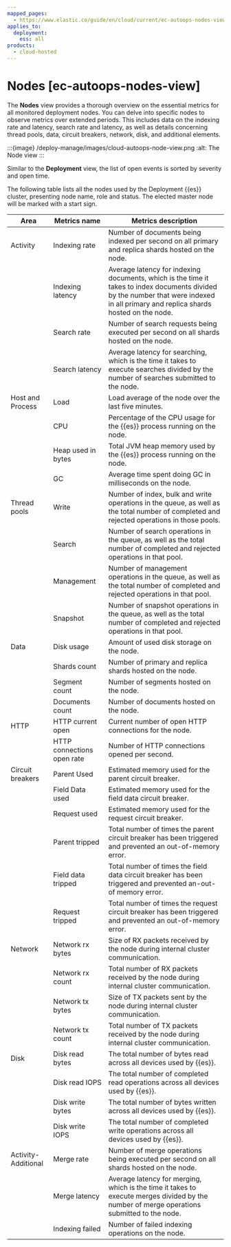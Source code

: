 ```yaml
---
mapped_pages:
  - https://www.elastic.co/guide/en/cloud/current/ec-autoops-nodes-view.html
applies_to:
  deployment:
    ess: all
products:
  - cloud-hosted
---
```


# Nodes [ec-autoops-nodes-view]

The **Nodes** view provides a thorough overview on the essential metrics for all monitored deployment nodes. You can delve into specific nodes to observe metrics over extended periods. This includes data on the indexing rate and latency, search rate and latency, as well as details concerning thread pools, data, circuit breakers, network, disk, and additional elements.

:::{image} /deploy-manage/images/cloud-autoops-node-view.png
:alt: The Node view
:::

Similar to the **Deployment** view, the list of open events is sorted by severity and open time.

The following table lists all the nodes used by the Deployment {{es}} cluster, presenting node name, role and status. The elected master node will be marked with a start sign.

| Area | Metrics name | Metrics description | 
| --- | --- | --- | 
| Activity | Indexing rate | Number of documents being indexed per second on all primary and replica shards hosted on the node. |
|  | Indexing latency | Average latency for indexing documents, which is the time it takes to index documents divided by the number that were indexed in all primary and replica shards hosted on the node. |
|  | Search rate | Number of search requests being executed per second on all shards hosted on the node. |
|  | Search latency | Average latency for searching, which is the time it takes to execute searches divided by the number of searches submitted to the node. |
| Host and Process | Load | Load average of the node over the last five minutes. |
|  | CPU | Percentage of the CPU usage for the {{es}} process running on the node. |
|  | Heap used in bytes | Total JVM heap memory used by the {{es}} process running on the node. |
|  | GC | Average time spent doing GC in milliseconds on the node. |
| Thread pools | Write | Number of index, bulk and write operations in the queue, as well as the total number of completed and rejected operations in those pools. |
|  | Search | Number of search operations in the queue, as well as the total number of completed and rejected operations in that pool. |
|  | Management | Number of management operations in the queue, as well as the total number of completed and rejected operations in that pool. |
|  | Snapshot | Number of snapshot operations in the queue, as well as the total number of completed and rejected operations in that pool. 
| Data | Disk usage | Amount of used disk storage on the node. |
|  | Shards count | Number of primary and replica shards hosted on the node. |
|  | Segment count | Number of segments hosted on the node. |
|  | Documents count | Number of documents hosted on the node. |
| HTTP | HTTP current open | Current number of open HTTP connections for the node. |
|  | HTTP connections open rate | Number of HTTP connections opened per second. |
| Circuit breakers | Parent Used | Estimated memory used for the parent circuit breaker. |
|  | Field Data used | Estimated memory used for the field data circuit breaker. |
|  | Request used | Estimated memory used for the request circuit breaker. |
|  | Parent tripped | Total number of times the parent circuit breaker has been triggered and prevented an out-of-memory error. |
|  | Field data tripped | Total number of times the field data circuit breaker has been triggered and prevented an-out-of memory error. |
|  | Request tripped | Total number of times the request circuit breaker has been triggered and prevented an out-of-memory error. |
| Network | Network rx bytes | Size of RX packets received by the node during internal cluster communication. |
|  | Network rx count | Total number of RX packets received by the node during internal cluster communication. |
|  | Network tx bytes | Size of TX packets sent by the node during internal cluster communication. |
|  | Network tx count | Total number of TX packets received by the node during internal cluster communication. |
| Disk | Disk read bytes | The total number of bytes read across all devices used by {{es}}. |
|  | Disk read IOPS | The total number of completed read operations across all devices used by {{es}}. |
|  | Disk write bytes | The total number of bytes written across all devices used by {{es}}. |
|  | Disk write IOPS | The total number of completed write operations across all devices used by {{es}}. |
| Activity-Additional | Merge rate | Number of merge operations being executed per second on all shards hosted on the node. |
|  | Merge latency | Average latency for merging, which is the time it takes to execute merges divided by the number of merge operations submitted to the node. |
|  | Indexing failed | Number of failed indexing operations on the node. |

